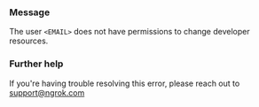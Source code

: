 
### Message
The user <code>&lt;EMAIL&gt;</code> does not have permissions to change developer resources.

### Further help
If you're having trouble resolving this error, please reach out to [support@ngrok.com](mailto:support@ngrok.com?subject=Help%20with%20ERR_NGROK_1219)

